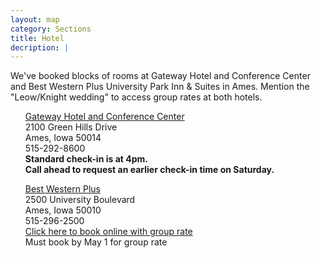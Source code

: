 ```yaml
---
layout: map
category: Sections
title: Hotel
decription: |
---
```


We've booked blocks of rooms at Gateway Hotel and Conference Center and Best Western Plus University Park Inn & Suites in Ames. Mention the "Leow/Knight wedding" to access group rates at both hotels. 

<ul style="list-style:none;">
  <li><a href="http://gatewayames.com/" target="_blank">Gateway Hotel and Conference Center</a></li>
  <li>2100 Green Hills Drive</li>
  <li>Ames, Iowa 50014</li>
  <li>515-292-8600</li>
  <li><b>Standard check-in is at 4pm.</b></li>
  <li><b>Call ahead to request an earlier check-in time on Saturday.</b></li>
</ul>

<ul style="list-style:none;">
  <li><a href="https://www.bestwestern.com/en_US/book/hotels-in-ames/best-western-plus-university-park-inn-suites/propertyCode.16101.html" target="_blank">Best Western Plus</a></li>
  <li>2500 University Boulevard</li>
  <li>Ames, Iowa 50010</li>
  <li>515-296-2500</li>
  <li><a href="http://book.bestwestern.com/bestwestern/groupSearch.do?groupId=X27YC7M0" target="_blank">Click here to book online with group rate</a></li>
  <li>Must book by May 1 for group rate</li>
</ul>


